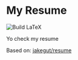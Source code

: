 # My Resume

![Build LaTeX](https://github.com/zetacat/my-resume/actions/workflows/build.yml/badge.svg)

Yo check my resume

Based on: [jakegut/resume](https://github.com/jakegut/resume)
